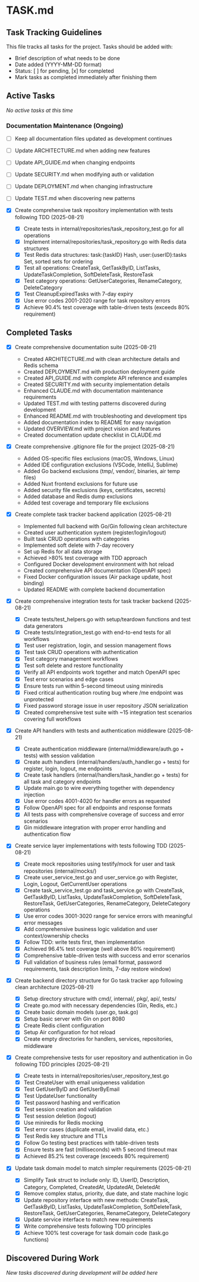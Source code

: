 # TASK.md

## Task Tracking Guidelines

This file tracks all tasks for the project. Tasks should be added with:
- Brief description of what needs to be done
- Date added (YYYY-MM-DD format)
- Status: [ ] for pending, [x] for completed
- Mark tasks as completed immediately after finishing them

## Active Tasks

*No active tasks at this time*

### Documentation Maintenance (Ongoing)
- [ ] Keep all documentation files updated as development continues
- [ ] Update ARCHITECTURE.md when adding new features
- [ ] Update API_GUIDE.md when changing endpoints
- [ ] Update SECURITY.md when modifying auth or validation
- [ ] Update DEPLOYMENT.md when changing infrastructure
- [ ] Update TEST.md when discovering new patterns

- [x] Create comprehensive task repository implementation with tests following TDD (2025-08-21)
  - [x] Create tests in internal/repositories/task_repository_test.go for all operations
  - [x] Implement internal/repositories/task_repository.go with Redis data structures
  - [x] Test Redis data structures: task:{taskID} Hash, user:{userID}:tasks Set, sorted sets for ordering
  - [x] Test all operations: CreateTask, GetTaskByID, ListTasks, UpdateTaskCompletion, SoftDeleteTask, RestoreTask
  - [x] Test category operations: GetUserCategories, RenameCategory, DeleteCategory
  - [x] Test CleanupExpiredTasks with 7-day expiry
  - [x] Use error codes 2001-2020 range for task repository errors
  - [x] Achieve 90.4% test coverage with table-driven tests (exceeds 80% requirement)

## Completed Tasks

- [x] Create comprehensive documentation suite (2025-08-21)
  - Created ARCHITECTURE.md with clean architecture details and Redis schema
  - Created DEPLOYMENT.md with production deployment guide
  - Created API_GUIDE.md with complete API reference and examples
  - Created SECURITY.md with security implementation details
  - Enhanced CLAUDE.md with documentation maintenance requirements
  - Updated TEST.md with testing patterns discovered during development
  - Enhanced README.md with troubleshooting and development tips
  - Added documentation index to README for easy navigation
  - Updated OVERVIEW.md with project vision and features
  - Created documentation update checklist in CLAUDE.md

- [x] Create comprehensive .gitignore file for the project (2025-08-21)
  - Added OS-specific files exclusions (macOS, Windows, Linux)
  - Added IDE configuration exclusions (VSCode, IntelliJ, Sublime)
  - Added Go backend exclusions (tmp/, vendor/, binaries, air temp files)
  - Added Nuxt frontend exclusions for future use
  - Added security file exclusions (keys, certificates, secrets)
  - Added database and Redis dump exclusions
  - Added test coverage and temporary file exclusions

- [x] Create complete task tracker backend application (2025-08-21)
  - Implemented full backend with Go/Gin following clean architecture
  - Created user authentication system (register/login/logout)
  - Built task CRUD operations with categories
  - Implemented soft delete with 7-day recovery
  - Set up Redis for all data storage
  - Achieved >80% test coverage with TDD approach
  - Configured Docker development environment with hot reload
  - Created comprehensive API documentation (OpenAPI spec)
  - Fixed Docker configuration issues (Air package update, host binding)
  - Updated README with complete backend documentation

- [x] Create comprehensive integration tests for task tracker backend (2025-08-21)
  - [x] Create tests/test_helpers.go with setup/teardown functions and test data generators
  - [x] Create tests/integration_test.go with end-to-end tests for all workflows
  - [x] Test user registration, login, and session management flows
  - [x] Test task CRUD operations with authentication
  - [x] Test category management workflows
  - [x] Test soft delete and restore functionality
  - [x] Verify all API endpoints work together and match OpenAPI spec
  - [x] Test error scenarios and edge cases
  - [x] Ensure tests run within 5-second timeout using miniredis
  - [x] Fixed critical authentication routing bug where /me endpoint was unprotected
  - [x] Fixed password storage issue in user repository JSON serialization
  - [x] Created comprehensive test suite with ~15 integration test scenarios covering full workflows

- [x] Create API handlers with tests and authentication middleware (2025-08-21)
  - [x] Create authentication middleware (internal/middleware/auth.go + tests) with session validation
  - [x] Create auth handlers (internal/handlers/auth_handler.go + tests) for register, login, logout, me endpoints
  - [x] Create task handlers (internal/handlers/task_handler.go + tests) for all task and category endpoints
  - [x] Update main.go to wire everything together with dependency injection
  - [x] Use error codes 4001-4020 for handler errors as requested
  - [x] Follow OpenAPI spec for all endpoints and response formats
  - [x] All tests pass with comprehensive coverage of success and error scenarios
  - [x] Gin middleware integration with proper error handling and authentication flow

- [x] Create service layer implementations with tests following TDD (2025-08-21)
  - [x] Create mock repositories using testify/mock for user and task repositories (internal/mocks/)
  - [x] Create user_service_test.go and user_service.go with Register, Login, Logout, GetCurrentUser operations
  - [x] Create task_service_test.go and task_service.go with CreateTask, GetTaskByID, ListTasks, UpdateTaskCompletion, SoftDeleteTask, RestoreTask, GetUserCategories, RenameCategory, DeleteCategory operations
  - [x] Use error codes 3001-3020 range for service errors with meaningful error messages
  - [x] Add comprehensive business logic validation and user context/ownership checks
  - [x] Follow TDD: write tests first, then implementation
  - [x] Achieved 96.4% test coverage (well above 80% requirement)
  - [x] Comprehensive table-driven tests with success and error scenarios
  - [x] Full validation of business rules (email format, password requirements, task description limits, 7-day restore window)

- [x] Create backend directory structure for Go task tracker app following clean architecture (2025-08-21)
  - [x] Setup directory structure with cmd/, internal/, pkg/, api/, tests/
  - [x] Create go.mod with necessary dependencies (Gin, Redis, etc.)
  - [x] Create basic domain models (user.go, task.go)
  - [x] Setup basic server with Gin on port 8080
  - [x] Create Redis client configuration
  - [x] Setup Air configuration for hot reload
  - [x] Create empty directories for handlers, services, repositories, middleware

- [x] Create comprehensive tests for user repository and authentication in Go following TDD principles (2025-08-21)
  - [x] Create tests in internal/repositories/user_repository_test.go
  - [x] Test CreateUser with email uniqueness validation
  - [x] Test GetUserByID and GetUserByEmail
  - [x] Test UpdateUser functionality
  - [x] Test password hashing and verification
  - [x] Test session creation and validation
  - [x] Test session deletion (logout)
  - [x] Use miniredis for Redis mocking
  - [x] Test error cases (duplicate email, invalid data, etc.)
  - [x] Test Redis key structure and TTLs
  - [x] Follow Go testing best practices with table-driven tests
  - [x] Ensure tests are fast (milliseconds) with 5 second timeout max
  - [x] Achieved 85.2% test coverage (exceeds 80% requirement)

- [x] Update task domain model to match simpler requirements (2025-08-21)
  - [x] Simplify Task struct to include only: ID, UserID, Description, Category, Completed, CreatedAt, UpdatedAt, DeletedAt
  - [x] Remove complex status, priority, due date, and state machine logic
  - [x] Update repository interface with new methods: CreateTask, GetTaskByID, ListTasks, UpdateTaskCompletion, SoftDeleteTask, RestoreTask, GetUserCategories, RenameCategory, DeleteCategory
  - [x] Update service interface to match new requirements
  - [x] Write comprehensive tests following TDD principles
  - [x] Achieve 100% test coverage for task domain code (task.go functions)

## Discovered During Work

*New tasks discovered during development will be added here*
